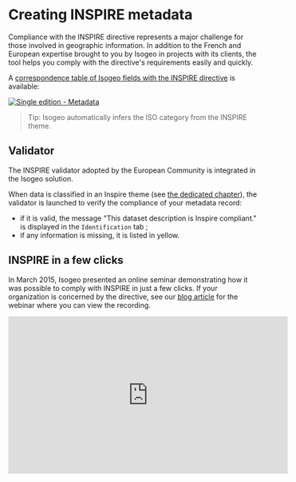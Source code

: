 # Creating INSPIRE metadata

Compliance with the INSPIRE directive represents a major challenge for those involved in geographic information. In addition to the French and European expertise brought to you by Isogeo in projects with its clients, the tool helps you comply with the directive&apos;s requirements easily and quickly.

A [correspondence table of Isogeo fields with the INSPIRE directive](https://docs.google.com/spreadsheet/ccc?key=0AgqcgCYNe0TfdGI3M1l2WEZaNExxYnpkb29YRzNNY3c&usp=sharing) is available:

[![Single edition - Metadata](/assets/annex_Tableau_IsogeoINSPIRE "Single edition - Metadata tab")](https://docs.google.com/spreadsheet/ccc?key=0AgqcgCYNe0TfdGI3M1l2WEZaNExxYnpkb29YRzNNY3c&usp=sharing)

> Tip: Isogeo automatically infers the ISO category from the INSPIRE theme.

## Validator

The INSPIRE validator adopted by the European Community is integrated in the Isogeo solution.

When data is classified in an Inspire theme (see [the dedicated chapter](/en/features/documentation/md_classify.html#Tagging)), the validator is launched to verify the compliance of your metadata record:
* if it is valid, the message "This dataset description is Inspire compliant." is displayed in the `Identification` tab ;
* if any information is missing, it is listed in yellow.

## INSPIRE in a few clicks

In March 2015, Isogeo presented an online seminar demonstrating how it was possible to comply with INSPIRE in just a few clicks. If your organization is concerned by the directive, see our [blog article](http://blog.isogeo.com/inspire-cartonne-au-webinaire-isogeo) for the webinar where you can view the recording.

<iframe width="560" height="315" src="https://www.youtube.com/embed/D6BADFOllkU" frameborder="0" allowfullscreen></iframe>
